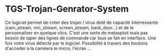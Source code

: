 # TGS-Trojan-Genrator-System
Ce logiciel permet de créer des trojan / virus doté de capacité interressente (cam_stream, mic_stream, screen_stream, back_door...) et de le personnaliser en quelque clics. C'est une sorte de metasploit mais pas besoin de taper des lignes de commande car tous se fait en interface. Une fois votre virus détecté par le logiciel. Possibilité à travers des boutons d'acceder à la caméera le micro, l'écran ...
